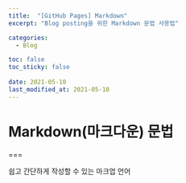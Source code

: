 ```yaml
---
title:  "[GitHub Pages] Markdown"
excerpt: "Blog posting을 위한 Markdown 문법 사용법"

categories:
  - Blog

toc: false
toc_sticky: false
 
date: 2021-05-10
last_modified_at: 2021-05-10
---
```


# Markdown(마크다운) 문법
===

쉽고 간단하게 작성할 수 있는 마크업 언어